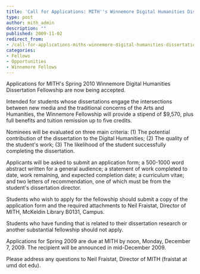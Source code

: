 ```yaml
---
title: 'Call for Applications: MITH''s Winnemore Digital Humanities Dissertation Fellowship'
type: post
author: mith_admin
description: ""
published: 2009-11-02
redirect_from: 
- /call-for-applications-miths-winnemore-digital-humanities-dissertation-fellowship/
categories:
- Fellows
- Opportunities
- Winnemore Fellows
---
```

Applications for MITH's Spring 2010 Winnemore Digital Humanities Dissertation Fellowship are now being accepted.

Intended for students whose dissertations engage the intersections between new media and the traditional concerns of the Arts and Humanities, the Winnemore Fellowship will provide a stipend of \$9,570, plus full benefits and tuition remission up to five credits.

Nominees will be evaluated on three main criteria: (1) The potential contribution of the dissertation to the Digital Humanities; (2) The quality of the student's work; (3) The likelihood of the student successfully completing the dissertation.

Applicants will be asked to submit an application form; a 500-1000 word abstract written for a general audience; a statement of work completed to date, work remaining, and expected completion date; a curriculum vitae; and two letters of recommendation, one of which must be from the student's dissertation director.

Students who wish to apply for the fellowship should submit a copy of the application form and the required attachments to Neil Fraistat, Director of MITH, McKeldin Library B0131, Campus.

Students who have funding that is related to their dissertation research or another substantial fellowship should not apply.

Applications for Spring 2009 are due at MITH by noon, Monday, December 7, 2009. The recipient will be announced in mid-December 2009.

Please address any questions to Neil Fraistat, Director of MITH (fraistat at umd dot edu).
